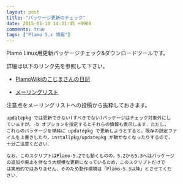 ```yaml
---
layout: post
title: "パッケージ更新のチェック"
date: 2015-01-10 14:31:45 +0900
comments: true
tags: ["Plamo 5.x 情報"]
---
```


Plamo Linux用更新パッケージチェック&ダウンロードツールです。

詳細は以下のリンク先を参照して下さい。

* [PlamoWikiのこじまさんの日記](http://plamo.linet.gr.jp/wiki/index.php?diary%2FKojima%2F2015-01-06)

* [メーリングリスト](http://www.linet.gr.jp/~kojima/Plamo/ML/htdocs/201501/msg00003.html)

注意点をメーリングリストへの投稿から抜粋しておきます。

    updatepkg では更新できない(すべきでない)パッケージはチェック対象外にし
    ていますが，-b オプションを指定するとそれらの情報も表示します．ただし，
    これらのパッケージを単純に updatepkg で更新しようとすると，既存の設定ファ
    イルを上書きしたり，installpkg/updatepkg が動かなくなったりするので，
    十分ご注意ください．
    
    なお，このスクリプトはPlamo-5.2でも動くものの，5.2から5.3へはパッケージ
    の追加や廃止を伴なう大規模な更新になっているため，このスクリプトだけで
    は実用的ではありません．そのため動作環境は「Plamo-5.3以降」とさせてくだ
    さい．
